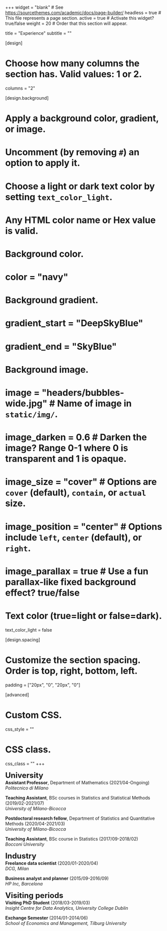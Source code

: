 +++
  widget = "blank"  # See https://sourcethemes.com/academic/docs/page-builder/
  headless = true  # This file represents a page section.
  active = true  # Activate this widget? true/false
  weight = 20  # Order that this section will appear.
  
  title = "Experience"
  subtitle = ""
  
  [design]
  # Choose how many columns the section has. Valid values: 1 or 2.
  columns = "2"
  
  [design.background]
  # Apply a background color, gradient, or image.
  #   Uncomment (by removing `#`) an option to apply it.
  #   Choose a light or dark text color by setting `text_color_light`.
  #   Any HTML color name or Hex value is valid.
  
  # Background color.
  # color = "navy"
  
  # Background gradient.
  # gradient_start = "DeepSkyBlue"
  # gradient_end = "SkyBlue"
  
  # Background image.
  # image = "headers/bubbles-wide.jpg"  # Name of image in `static/img/`.
  # image_darken = 0.6  # Darken the image? Range 0-1 where 0 is transparent and 1 is opaque.
  # image_size = "cover"  #  Options are `cover` (default), `contain`, or `actual` size.
  # image_position = "center"  # Options include `left`, `center` (default), or `right`.
  # image_parallax = true  # Use a fun parallax-like fixed background effect? true/false
  
  # Text color (true=light or false=dark).
  text_color_light = false
  
  [design.spacing]
  # Customize the section spacing. Order is top, right, bottom, left.
  padding = ["20px", "0", "20px", "0"]
  
  [advanced]
  # Custom CSS.
  css_style = ""
  
  # CSS class.
  css_class = ""
+++

<font size="5"> <b> University </b> </font>    
**Assistant Professor**, Department of Mathematics (2021/04-Ongoing)   
*Politecnico di Milano*  

**Teaching Assistant**, BSc courses in Statistics and Statistical Methods (2019/02-2021/07)   
*University of Milano-Bicocca*  

**Postdoctoral research fellow**, Department of Statistics and Quantitative Methods (2020/04-2021/03)   
*University of Milano-Bicocca*  

**Teaching Assistant**, BSc course in Statistics (2017/09-2018/02)   
*Bocconi University*   

<font size="5">  <b> Industry </b> </font>  
**Freelance data scientist** (2020/01-2020/04)   
*DCG, Milan*   

**Business analyst and planner** (2015/09-2016/09)   
*HP Inc, Barcelona*   

<font size="5">  <b> Visiting periods </b> </font>   
**Visiting PhD Student** (2018/03-2019/03)   
*Insight Centre for Data Analytics, University College Dublin*

**Exchange Semester**  (2014/01-2014/06)   
*School of Economics and Management, Tilburg University*